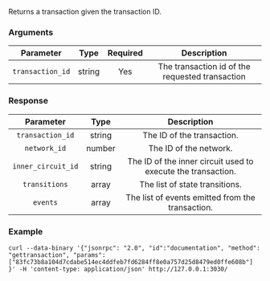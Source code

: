 Returns a transaction given the transaction ID.

### Arguments

|     Parameter    |  Type  | Required |                   Description                   |
|:----------------:|:------:|:--------:|:-----------------------------------------------:|
| `transaction_id` | string |    Yes   | The transaction id of the requested transaction |

### Response

|        Parameter        |  Type  |                          Description                         |
|:-----------------------:|:------:|:------------------------------------------------------------:|
| `transaction_id`        | string | The ID of the transaction.                                   |
| `network_id`            | number | The ID of the network.                                       |
| `inner_circuit_id`      | string | The ID of the inner circuit used to execute the transaction. | 
| `transitions`           | array  | The list of state transitions.                               |
| `events`                | array  | The list of events emitted from the transaction.             |

### Example
```ignore
curl --data-binary '{"jsonrpc": "2.0", "id":"documentation", "method": "gettransaction", "params": ["83fc73b8a104d7cdabe514ec4ddfeb7fd6284ff8e0a757d25d8479ed0ffe608b"] }' -H 'content-type: application/json' http://127.0.0.1:3030/
```
